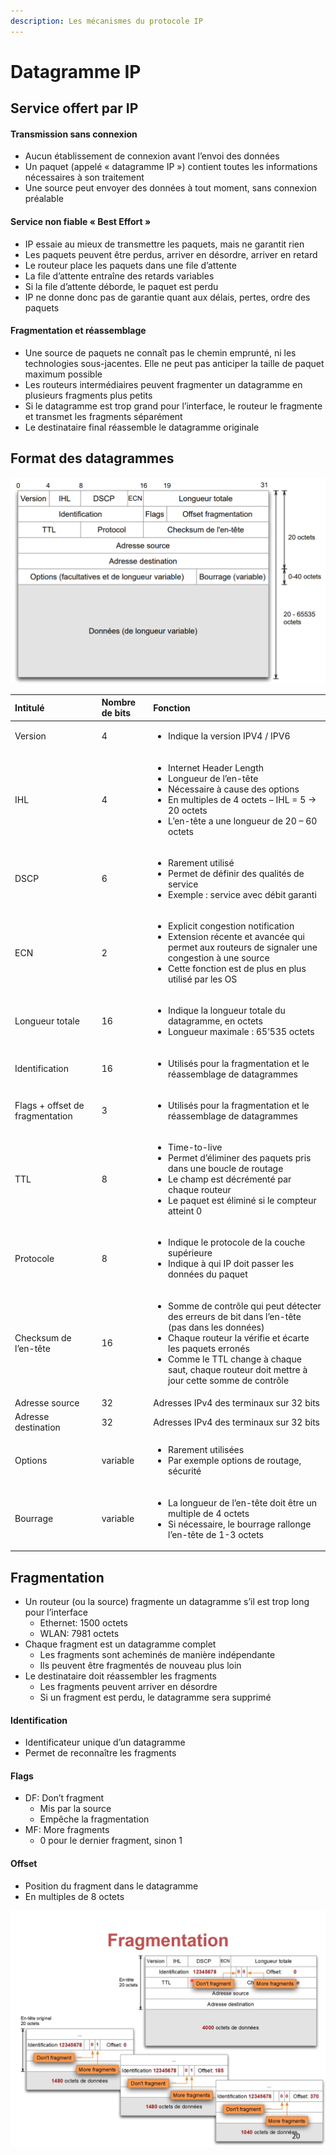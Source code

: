 ```yaml
---
description: Les mécanismes du protocole IP
---
```


# Datagramme IP

## Service offert par IP

#### Transmission sans connexion

* Aucun établissement de connexion avant l’envoi des données
* Un paquet \(appelé « datagramme IP »\) contient toutes les informations nécessaires à son traitement
* Une source peut envoyer des données à tout moment, sans connexion préalable

#### Service non fiable « Best Effort »

* IP essaie au mieux de transmettre les paquets, mais ne garantit rien
* Les paquets peuvent être perdus, arriver en désordre, arriver en retard
* Le routeur place les paquets dans une file d’attente
* La file d’attente entraîne des retards variables
* Si la file d’attente déborde, le paquet est perdu
* IP ne donne donc pas de garantie quant aux délais, pertes, ordre des paquets

#### Fragmentation et réassemblage

* Une source de paquets ne connaît pas le chemin emprunté, ni les technologies sous-jacentes. Elle ne peut pas anticiper la taille de paquet maximum possible
* Les routeurs intermédiaires peuvent fragmenter un datagramme en plusieurs fragments plus petits
* Si le datagramme est trop grand pour l’interface, le routeur le fragmente et transmet les fragments séparément
* Le destinataire final réassemble le datagramme originale

## Format des datagrammes

![format des datagrammes](../.gitbook/assets/image%20%2817%29.png)

<table>
  <thead>
    <tr>
      <th style="text-align:left">Intitul&#xE9;</th>
      <th style="text-align:left">Nombre de bits</th>
      <th style="text-align:left">Fonction</th>
    </tr>
  </thead>
  <tbody>
    <tr>
      <td style="text-align:left">Version</td>
      <td style="text-align:left">4</td>
      <td style="text-align:left">
        <ul>
          <li>Indique la version IPV4 / IPV6</li>
        </ul>
      </td>
    </tr>
    <tr>
      <td style="text-align:left">IHL</td>
      <td style="text-align:left">4</td>
      <td style="text-align:left">
        <ul>
          <li>Internet Header Length</li>
          <li>Longueur de l&#x2019;en-t&#xEA;te</li>
          <li>N&#xE9;cessaire &#xE0; cause des options</li>
          <li>En multiples de 4 octets &#x2013; IHL = 5 &#x2192; 20 octets</li>
          <li>L&#x2019;en-t&#xEA;te a une longueur de 20 &#x2013; 60 octets</li>
        </ul>
      </td>
    </tr>
    <tr>
      <td style="text-align:left">DSCP</td>
      <td style="text-align:left">6</td>
      <td style="text-align:left">
        <ul>
          <li>Rarement utilis&#xE9;</li>
          <li>Permet de d&#xE9;finir des qualit&#xE9;s de service</li>
          <li>Exemple : service avec d&#xE9;bit garanti</li>
        </ul>
      </td>
    </tr>
    <tr>
      <td style="text-align:left">ECN</td>
      <td style="text-align:left">2</td>
      <td style="text-align:left">
        <ul>
          <li>Explicit congestion notification</li>
          <li>Extension r&#xE9;cente et avanc&#xE9;e qui permet aux routeurs de signaler
            une congestion &#xE0; une source</li>
          <li>Cette fonction est de plus en plus utilis&#xE9; par les OS</li>
        </ul>
      </td>
    </tr>
    <tr>
      <td style="text-align:left">Longueur totale</td>
      <td style="text-align:left">16</td>
      <td style="text-align:left">
        <ul>
          <li>Indique la longueur totale du datagramme, en octets</li>
          <li>Longueur maximale : 65&#x2019;535 octets</li>
        </ul>
      </td>
    </tr>
    <tr>
      <td style="text-align:left">Identification</td>
      <td style="text-align:left">16</td>
      <td style="text-align:left">
        <ul>
          <li>Utilis&#xE9;s pour la fragmentation et le r&#xE9;assemblage de datagrammes</li>
        </ul>
      </td>
    </tr>
    <tr>
      <td style="text-align:left">Flags + offset de fragmentation</td>
      <td style="text-align:left">3</td>
      <td style="text-align:left">
        <ul>
          <li>Utilis&#xE9;s pour la fragmentation et le r&#xE9;assemblage de datagrammes</li>
        </ul>
      </td>
    </tr>
    <tr>
      <td style="text-align:left">TTL</td>
      <td style="text-align:left">8</td>
      <td style="text-align:left">
        <ul>
          <li>Time-to-live</li>
          <li>Permet d&#x2019;&#xE9;liminer des paquets pris dans une boucle de routage</li>
          <li>Le champ est d&#xE9;cr&#xE9;ment&#xE9; par chaque routeur</li>
          <li>Le paquet est &#xE9;limin&#xE9; si le compteur atteint 0</li>
        </ul>
      </td>
    </tr>
    <tr>
      <td style="text-align:left">Protocole</td>
      <td style="text-align:left">8</td>
      <td style="text-align:left">
        <ul>
          <li>Indique le protocole de la couche sup&#xE9;rieure</li>
          <li>Indique &#xE0; qui IP doit passer les donn&#xE9;es du paquet</li>
        </ul>
      </td>
    </tr>
    <tr>
      <td style="text-align:left">Checksum de l&#x2019;en-t&#xEA;te</td>
      <td style="text-align:left">16</td>
      <td style="text-align:left">
        <ul>
          <li>Somme de contr&#xF4;le qui peut d&#xE9;tecter des erreurs de bit dans
            l&#x2019;en-t&#xEA;te (pas dans les donn&#xE9;es)</li>
          <li>Chaque routeur la v&#xE9;rifie et &#xE9;carte les paquets erron&#xE9;s</li>
          <li>Comme le TTL change &#xE0; chaque saut, chaque routeur doit mettre &#xE0;
            jour cette somme de contr&#xF4;le</li>
        </ul>
      </td>
    </tr>
    <tr>
      <td style="text-align:left">Adresse source</td>
      <td style="text-align:left">32</td>
      <td style="text-align:left">Adresses IPv4 des terminaux sur 32 bits</td>
    </tr>
    <tr>
      <td style="text-align:left">Adresse destination</td>
      <td style="text-align:left">32</td>
      <td style="text-align:left">Adresses IPv4 des terminaux sur 32 bits</td>
    </tr>
    <tr>
      <td style="text-align:left">Options</td>
      <td style="text-align:left">variable</td>
      <td style="text-align:left">
        <ul>
          <li>Rarement utilis&#xE9;es</li>
          <li>Par exemple options de routage, s&#xE9;curit&#xE9;</li>
        </ul>
      </td>
    </tr>
    <tr>
      <td style="text-align:left">Bourrage</td>
      <td style="text-align:left">variable</td>
      <td style="text-align:left">
        <ul>
          <li>La longueur de l&#x2019;en-t&#xEA;te doit &#xEA;tre un multiple de 4 octets</li>
          <li>Si n&#xE9;cessaire, le bourrage rallonge l&#x2019;en-t&#xEA;te de 1-3
            octets</li>
        </ul>
      </td>
    </tr>
  </tbody>
</table>

## Fragmentation

* Un routeur \(ou la source\) fragmente un datagramme s’il est trop long pour l’interface
  * Ethernet: 1500 octets
  * WLAN: 7981 octets
* Chaque fragment est un datagramme complet
  * Les fragments sont acheminés de manière indépendante
  * Ils peuvent être fragmentés de nouveau plus loin
* Le destinataire doit réassembler les fragments
  * Les fragments peuvent arriver en désordre
  * Si un fragment est perdu, le datagramme sera supprimé

#### Identification

* Identificateur unique d’un datagramme
* Permet de reconnaître les fragments 

#### Flags

* DF: Don’t fragment
  * Mis par la source
  * Empêche la fragmentation
* MF: More fragments
  * 0 pour le dernier fragment, sinon 1

#### Offset

* Position du fragment dans le datagramme
* En multiples de 8 octets

![Datagramme de 4000 Octet fragment&#xE9; en 3 trames](../.gitbook/assets/capsule-5-reseaux-ip-part-2_moment.jpg)



